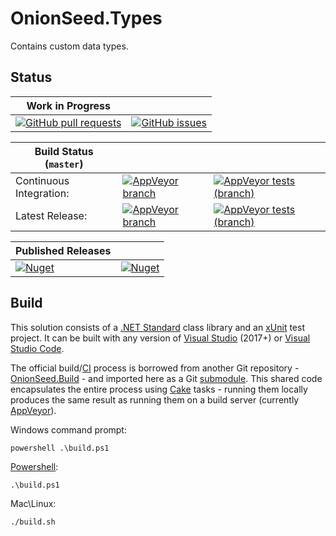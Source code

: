 # OnionSeed.Types

Contains custom data types.

## Status

| Work in Progress                                                                                                                                               |                                                                                                                                                      |
|----------------------------------------------------------------------------------------------------------------------------------------------------------------|------------------------------------------------------------------------------------------------------------------------------------------------------|
| [![GitHub pull requests](https://img.shields.io/github/issues-pr-raw/TaffarelJr/OnionSeed.Types.svg?logo=github)](https://github.com/TaffarelJr/OnionSeed.Types) | [![GitHub issues](https://img.shields.io/github/issues-raw/TaffarelJr/OnionSeed.Types.svg?logo=github)](https://github.com/TaffarelJr/OnionSeed.Types) |

| Build Status (`master`) |                                                                                                                                                                                    |                                                                                                                                                                                               |
|-------------------------|------------------------------------------------------------------------------------------------------------------------------------------------------------------------------------|-----------------------------------------------------------------------------------------------------------------------------------------------------------------------------------------------|
| Continuous Integration: | [![AppVeyor branch](https://img.shields.io/appveyor/ci/TaffarelJr/onionseed-types/master.svg?logo=appveyor)](https://ci.appveyor.com/project/TaffarelJr/onionseed-types)             | [![AppVeyor tests (branch)](https://img.shields.io/appveyor/tests/TaffarelJr/onionseed-types/master.svg?logo=appveyor)](https://ci.appveyor.com/project/TaffarelJr/onionseed-types)             |
| Latest Release:         | [![AppVeyor branch](https://img.shields.io/appveyor/ci/TaffarelJr/onionseed-types-7xtbh/master.svg?logo=appveyor)](https://ci.appveyor.com/project/TaffarelJr/onionseed-types-7xtbh) | [![AppVeyor tests (branch)](https://img.shields.io/appveyor/tests/TaffarelJr/onionseed-types-7xtbh/master.svg?logo=appveyor)](https://ci.appveyor.com/project/TaffarelJr/onionseed-types-7xtbh) |

| Published Releases                                                                                                                              |                                                                                                                           |
|-------------------------------------------------------------------------------------------------------------------------------------------------|---------------------------------------------------------------------------------------------------------------------------|
| [![Nuget](https://img.shields.io/nuget/v/OnionSeed.Types.svg?label=latest%20version&logo=nuget)](https://www.nuget.org/packages/OnionSeed.Types/) | [![Nuget](https://img.shields.io/nuget/dt/OnionSeed.Types.svg?logo=nuget)](https://www.nuget.org/packages/OnionSeed.Types/) |

## Build

This solution consists of a [.NET Standard](https://docs.microsoft.com/en-us/dotnet/standard/net-standardP) class library and an [xUnit](https://xunit.net/) test project. It can be built with any version of [Visual Studio](https://visualstudio.microsoft.com/vs/) (2017+) or [Visual Studio Code](https://code.visualstudio.com/).

The official build/[CI](https://en.wikipedia.org/wiki/Continuous_integration) process is borrowed from another Git repository - [OnionSeed.Build](https://github.com/TaffarelJr/OnionSeed.Build) - and imported here as a Git [submodule](https://git-scm.com/book/en/v2/Git-Tools-Submodules). This shared code encapsulates the entire process using [Cake](https://cakebuild.net/) tasks - running them locally produces the same result as running them on a build server (currently [AppVeyor](https://www.appveyor.com/)).

Windows command prompt:
```
powershell .\build.ps1
```

[Powershell](https://docs.microsoft.com/en-us/powershell/scripting/overview?view=powershell-6):
```
.\build.ps1
```

Mac\Linux:
```
./build.sh
```
